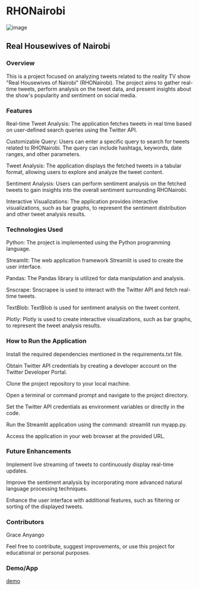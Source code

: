 # RHONairobi

![image](https://github.com/GraceAnyango/RHONairobi/assets/110466244/09718cbe-3089-4886-b456-705ccd623661)

## Real Housewives of Nairobi

### Overview

This is a project focused on analyzing tweets related to the reality TV show "Real Housewives of Nairobi" (RHONairobi). The project aims to gather real-time tweets, perform analysis on the tweet data, and present insights about the show's popularity and sentiment on social media.

### Features

Real-time Tweet Analysis: The application fetches tweets in real time based on user-defined search queries using the Twitter API.

Customizable Query: Users can enter a specific query to search for tweets related to RHONairobi. The query can include hashtags, keywords, date ranges, and other parameters.

Tweet Analysis: The application displays the fetched tweets in a tabular format, allowing users to explore and analyze the tweet content.

Sentiment Analysis: Users can perform sentiment analysis on the fetched tweets to gain insights into the overall sentiment surrounding RHONairobi.

Interactive Visualizations: The application provides interactive visualizations, such as bar graphs, to represent the sentiment distribution and other tweet analysis results.

### Technologies Used

Python: The project is implemented using the Python programming language.

Streamlit: The web application framework Streamlit is used to create the user interface.

Pandas: The Pandas library is utilized for data manipulation and analysis.

Snscrape: Snscrapee is used to interact with the Twitter API and fetch real-time tweets.

TextBlob: TextBlob is used for sentiment analysis on the tweet content.

Plotly: Plotly is used to create interactive visualizations, such as bar graphs, to represent the tweet analysis results.

### How to Run the Application

Install the required dependencies mentioned in the requirements.txt file.

Obtain Twitter API credentials by creating a developer account on the Twitter Developer Portal.

Clone the project repository to your local machine.

Open a terminal or command prompt and navigate to the project directory.

Set the Twitter API credentials as environment variables or directly in the code.

Run the Streamlit application using the command: streamlit run myapp.py.

Access the application in your web browser at the provided URL.

### Future Enhancements

Implement live streaming of tweets to continuously display real-time updates.

Improve the sentiment analysis by incorporating more advanced natural language processing techniques.

Enhance the user interface with additional features, such as filtering or sorting of the displayed tweets.

### Contributors

Grace Anyango

Feel free to contribute, suggest improvements, or use this project for educational or personal purposes.

### Demo/App

[demo](http://localhost:8501/)
